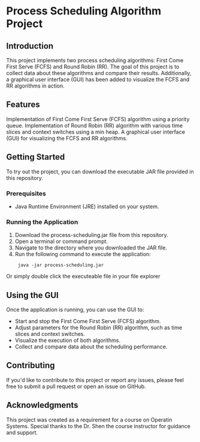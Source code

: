 # Process Scheduling Algorithm Project
## Introduction
This project implements two process scheduling algorithms: First Come First Serve (FCFS) and Round Robin (RR). The goal of this project is to collect data about these algorithms and compare their results. Additionally, a graphical user interface (GUI) has been added to visualize the FCFS and RR algorithms in action.

## Features
Implementation of First Come First Serve (FCFS) algorithm using a priority queue.
Implementation of Round Robin (RR) algorithm with various time slices and context switches using a min heap.
A graphical user interface (GUI) for visualizing the FCFS and RR algorithms.

## Getting Started
To try out the project, you can download the executable JAR file provided in this repository.

### Prerequisites
- Java Runtime Environment (JRE) installed on your system.

### Running the Application
1. Download the process-scheduling.jar file from this repository.
2. Open a terminal or command prompt.
3. Navigate to the directory where you downloaded the JAR file.
4. Run the following command to execute the application:
   ```shell
    java -jar process-scheduling.jar
Or simply double click the executeable file in your file explorer

## Using the GUI
Once the application is running, you can use the GUI to:

- Start and stop the First Come First Serve (FCFS) algorithm.
- Adjust parameters for the Round Robin (RR) algorithm, such as time slices and context switches.
- Visualize the execution of both algorithms.
- Collect and compare data about the scheduling performance.

## Contributing
If you'd like to contribute to this project or report any issues, please feel free to submit a pull request or open an issue on GitHub.

## Acknowledgments
This project was created as a requirement for a course on Operatin Systems.
Special thanks to the Dr. Shen the course instructor for guidance and support.
